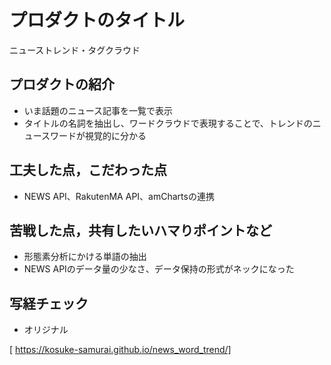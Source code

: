 # プロダクトのタイトル
ニューストレンド・タグクラウド

## プロダクトの紹介

- いま話題のニュース記事を一覧で表示
- タイトルの名詞を抽出し、ワードクラウドで表現することで、トレンドのニュースワードが視覚的に分かる

## 工夫した点，こだわった点

- NEWS API、RakutenMA API、amChartsの連携

## 苦戦した点，共有したいハマりポイントなど

- 形態素分析にかける単語の抽出
- NEWS APIのデータ量の少なさ、データ保持の形式がネックになった

## 写経チェック
- オリジナル

[ https://kosuke-samurai.github.io/news_word_trend/]